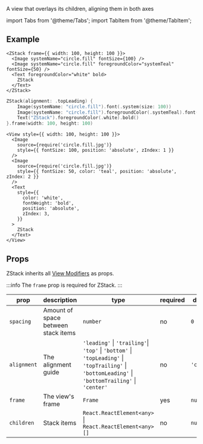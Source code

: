 ---
---

A view that overlays its children, aligning them in both axes

import Tabs from '@theme/Tabs';
import TabItem from '@theme/TabItem';

## Example

<Tabs>
<TabItem value="srn" label="swiftui-react-native">

```tsx
<ZStack frame={{ width: 100, height: 100 }}>
  <Image systemName="circle.fill" fontSize={100} />
  <Image systemName="circle.fill" foregroundColor="systemTeal" fontSize={50} />
  <Text foregroundColor="white" bold>
    ZStack
  </Text>
</ZStack>
```

</TabItem>
<TabItem value="swiftui" label="SwiftUI">

```swift
ZStack(alignment: .topLeading) {
    Image(systemName: "circle.fill").font(.system(size: 100))
    Image(systemName: "circle.fill").foregroundColor(.systemTeal).font(.system(size: 50))
    Text("ZStack").foregroundColor(.white).bold()
}.frame(width: 100, height: 100)
```

</TabItem>
<TabItem value="react-native" label="React Native">

```tsx
<View style={{ width: 100, height: 100 }}>
  <Image
    source={require('circle.fill.jpg')}
    style={{ fontSize: 100, position: 'absolute', zIndex: 1 }}
  />
  <Image
    source={require('circle.fill.jpg')}
    style={{ fontSize: 50, color: 'teal', position: 'absolute', zIndex: 2 }}
  />
  <Text
    style={{
      color: 'white',
      fontWeight: 'bold',
      position: 'absolute',
      zIndex: 3,
    }}
  >
    ZStack
  </Text>
</View>
```

</TabItem>
</Tabs>

## Props

ZStack inherits all [View Modifiers](../modifiers#view-modifiers) as props.

:::info
The `frame` prop is required for ZStack.
:::

| prop        | description                         | type                                                                                                                                                                              | required | default    |
| ----------- | ----------------------------------- | --------------------------------------------------------------------------------------------------------------------------------------------------------------------------------- | -------- | ---------- |
| `spacing`   | Amount of space between stack items | `number`                                                                                                                                                                          | no       | `0`        |
| `alignment` | The alignment guide                 | `'leading'` &#124; `'trailing'`&#124; `'top'` &#124; `'bottom'` &#124; `'topLeading'` &#124; `'topTrailing'` &#124; `'bottomLeading'` &#124; `'bottomTrailing'` &#124; `'center'` | no       | `'center'` |
| `frame`     | The view's frame                    | `Frame`                                                                                                                                                                           | yes      | `null`     |
| `children`  | Stack items                         | `React.ReactElement<any>` &#124; `React.ReactElement<any>[]`                                                                                                                      | no       | `null`     |
